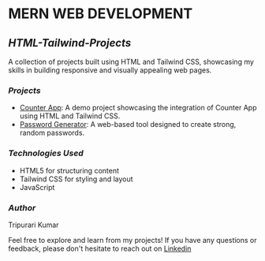# MERN WEB DEVELOPMENT

## _HTML-Tailwind-Projects_
A collection of projects built using HTML and Tailwind CSS, showcasing my skills in building responsive and visually appealing web pages.

### _Projects_
+ [Counter App](https://github.com/tripurari2004/HTML-CSS-JS-Projects/tree/24656b5dbad4ac7f16712e2e4c6c7f4a1dfaa5fe/Counter%20App): A demo project showcasing the integration of Counter App using HTML and Tailwind CSS.
+ [Password Generator](https://github.com/tripurari2004/HTML-CSS-JS-Projects/tree/3ba154baf3110ffb01ff8eb8ee376bfaad50084f/Password%20Generator): A web-based tool designed to create strong, random passwords.

### _Technologies_ _Used_
+ HTML5 for structuring content
+ Tailwind CSS for styling and layout
+ JavaScript
  
### _Author_
Tripurari Kumar

Feel free to explore and learn from my projects! If you have any questions or feedback, please don't hesitate to reach out on [Linkedin](https://www.linkedin.com/in/tripurari-kumar-439132207)
